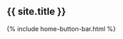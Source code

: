 ---
---

<section class="graphics-wrapper">
    <canvas class="underlay" id="background-canvas"></canvas>
    <div class="overlay">
        <div class="overlay-content-wrapper">
            <h1 class="overlay-title">{{ site.title }}</h1>
            {% include home-button-bar.html %}
        </div>
    </div>
</section>